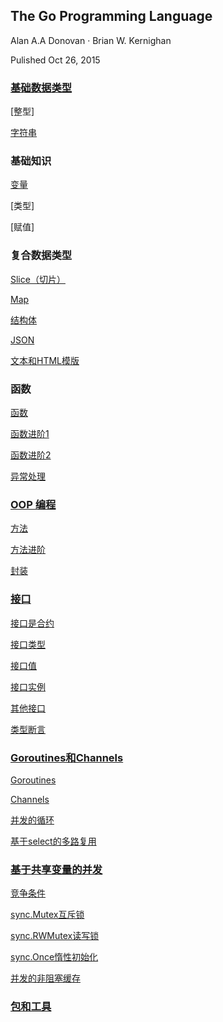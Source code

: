 ## The Go Programming Language

Alan A.A Donovan · Brian W. Kernighan

Pulished Oct 26, 2015

### [基础数据类型](./book/ch3/ch.md)

[整型]

[字符串](./book/ch3/ch3.md)

### 基础知识

[变量](./book/ch8/ch8.md)

[类型]

[赋值]

### 复合数据类型

[Slice（切片）](./book/ch2/ch2.md)

[Map](./book/ch1/ch1.md)

[结构体](./book/ch4/ch4.md)

[JSON](./book/ch5/ch5.md)

[文本和HTML模版](./book/ch6/ch6.md)

### 函数

[函数](./book/ch7/ch7.md)

[函数进阶1](./book/ch7/ch7b.md)

[函数进阶2](./book/ch9/ch9.md)

[异常处理](./book/ch10/ch10.md)

### [OOP 编程](./book/ch11/ch.md)

[方法](./book/ch11/ch11.md)

[方法进阶](./book/ch12/ch12.md)

[封装](./book/ch13/ch13.md)

### [接口](./book/ch14/ch.md)

[接口是合约](./book/ch14/ch14.md)

[接口类型](./book/ch14/lesson2.md)

[接口值](./book/ch14/lesson3.md)

[接口实例](./book/ch14/lesson4.md)

[其他接口](./book/ch14/lesson5.md)

[类型断言](./book/ch15/lesson1.md)

### [Goroutines和Channels](./book/ch16/ch.md)

[Goroutines](./book/ch16/lesson1.md)

[Channels](./book/ch17/lesson1.md)

[并发的循环](./book/ch17/lesson2.md)

[基于select的多路复用](./book/ch17/lesson3.md)

### [基于共享变量的并发](./book/ch18/ch.md)

[竞争条件](./book/ch18/lesson1.md)

[sync.Mutex互斥锁](./book/ch18/lesson2.md)

[sync.RWMutex读写锁](./book/ch18/lesson3.md)

[sync.Once惰性初始化](./book/ch18/lesson4.md)

[并发的非阻塞缓存](./book/ch18/lesson5.md)

### [包和工具](./book/ch19/ch.md)

